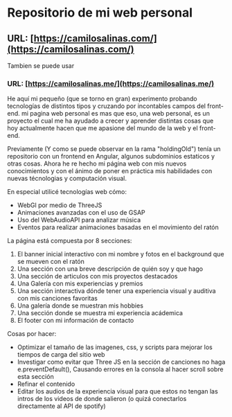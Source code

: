 # Repositorio de mi web personal

## URL: [https://camilosalinas.com/](https://camilosalinas.com/)

Tambien se puede usar

### URL: [https://camilosalinas.me/](https://camilosalinas.me/)

He aquí mi pequeño (que se torno en gran) experimento probando tecnologías de distintos tipos y cruzando por incontables campos del front-end. mi pagina web personal es mas que eso, una web personal, es un proyecto el cual me ha ayudado a crecer y aprender distintas cosas que hoy actualmente hacen que me apasione del mundo de la web y el front-end.

Previamente (Y como se puede observar en la rama "holdingOld") tenía un repositorio con un frontend en Angular, algunos subdominios estaticos y otras cosas.
Ahora he re hecho mi página web con mis nuevos conocimientos y con el ánimo de poner en práctica mis habilidades con nuevas técnologias y computación visual.

En especial utilicé tecnologías web cómo:

- WebGl por medio de ThreeJS
- Animaciones avanzadas con el uso de GSAP
- Uso del WebAudioAPI para analizar música
- Eventos para realizar animaciones basadas en el movimiento del ratón

La página está compuesta por 8 secciones:

1. El banner inicial interactivo con mi nombre y fotos en el background que se mueven con el ratón
2. Una sección con una breve descripción de quién soy y que hago
3. Una sección de articulos con mis proyectos destacados
4. Una Galería con mis experiencias y premios
5. Una sección interactiva dónde tener una experiencia visual y auditiva con mis canciones favoritas
6. Una galería donde se muestran mis hobbies
7. Una sección donde se muestra mi experiencia acádemica
8. El footer con mi información de contacto

Cosas por hacer:

- Optimizar el tamaño de las imagenes, css, y scripts para mejorar los tiempos de carga del sitio web
- Investigar como evitar que Three JS en la sección de canciones no haga e.preventDefault(), Causando errores en la consola al hacer scroll sobre esta sección
- Refinar el contenido
- Editar los audios de la experiencia visual para que estos no tengan las intros de los videos de donde salieron (o quizá conectarlos directamente al API de spotify)
